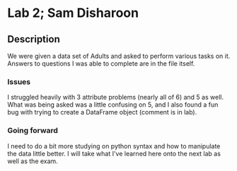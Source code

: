 # Lab 2; Sam Disharoon

## Description

We were given a data set of Adults and asked to perform various tasks on it. Answers to questions I was able to complete are in the file itself.

### Issues

I struggled heavily with 3 attribute problems (nearly all of 6) and 5 as well. What was being asked was a little confusing on 5, and I also found a fun bug with trying to create a DataFrame object (comment is in lab).

### Going forward

I need to do a bit more studying on python syntax and how to manipulate the data little better. I will take what I've learned here onto the next lab as well as the exam. 